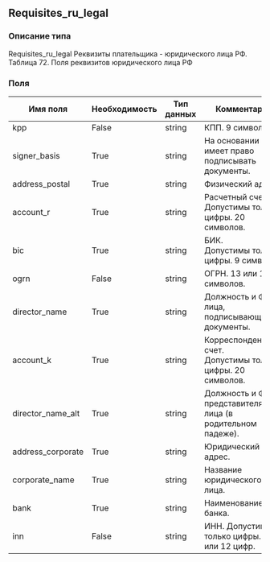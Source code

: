 
## Requisites_ru_legal

### Описание типа
Requisites_ru_legal
Реквизиты плательщика - юридического лица РФ.
Таблица 72. Поля реквизитов юридического лица РФ


### Поля

| Имя поля | Необходимость | Тип данных | Комментарий |
|---|---|---|---|
|kpp|False|string|КПП. 9 символов.<br/>|
|signer_basis|True|string|На основании чего имеет право подписывать документы.<br/>|
|address_postal|True|string|Физический адрес.<br/>|
|account_r|True|string|Расчетный счет.<br/>Допустимы только цифры. 20 символов.<br/>|
|bic|True|string|БИК.<br/>Допустимы только цифры. 9 символов.<br/>|
|ogrn|False|string|ОГРН. 13 или 15 символов.<br/>|
|director_name|True|string|Должность и ФИО лица, подписывающего документы.<br/>|
|account_k|True|string|Корреспондентский счет.<br/>Допустимы только цифры. 20 символов.<br/>|
|director_name_alt|True|string|Должность и ФИО представителя юр. лица (в родительном падеже).<br/>|
|address_corporate|True|string|Юридический адрес.<br/>|
|corporate_name|True|string|Название юридического лица.<br/>|
|bank|True|string|Наименование банка.<br/>|
|inn|False|string|ИНН. Допустимы только цифры. 10 или 12 цифр.<br/>|
